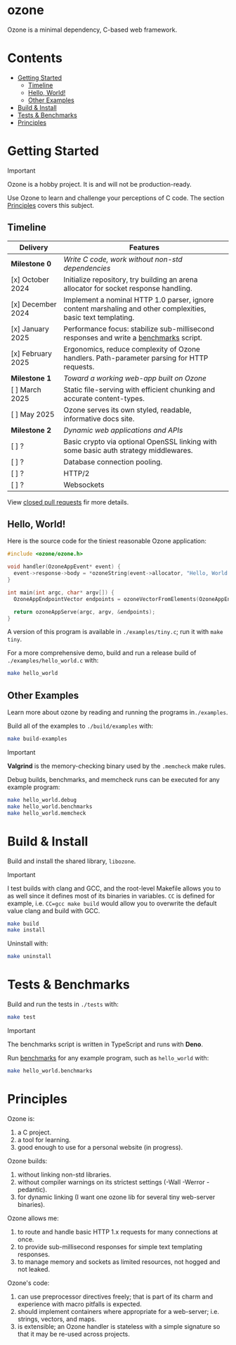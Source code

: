 # ozone

Ozone is a minimal dependency, C-based web framework.

# Contents

- [Getting Started](#getting-started)
  - [Timeline](#timeline)
  - [Hello, World!](#hello-world)
  - [Other Examples](#other-examples)
- [Build & Install](#build-and-install)
- [Tests & Benchmarks](#tests-and-benchmarks)
- [Principles](#principles)

# Getting Started <a name="getting-started"></a>

> [!IMPORTANT]  
> Ozone is a hobby project. It is and will not be production-ready.
>
> Use Ozone to learn and challenge your perceptions of C code. The section [Principles](#principles) covers this subject.

## Timeline

| Delivery          | Features                                                                                                      |
| ----------------- | ------------------------------------------------------------------------------------------------------------- |
| **Milestone 0**   | _Write C code, work without non-std dependencies_                                                             |
| [x] October 2024  | Initialize repository, try building an arena allocator for socket response handling.                          |
| [x] December 2024 | Implement a nominal HTTP 1.0 parser, ignore content marshaling and other complexities, basic text templating. |
| [x] January 2025  | Performance focus: stabilize sub-millisecond responses and write a [benchmarks](./test/benchmarks) script.    |
| [x] February 2025 | Ergonomics, reduce complexity of Ozone handlers. Path-parameter parsing for HTTP requests.                    |
| **Milestone 1**   | _Toward a working web-app built on Ozone_                                                                     |
| [ ] March 2025    | Static file-serving with efficient chunking and accurate content-types.                                       |
| [ ] May 2025      | Ozone serves its own styled, readable, informative docs site.                                                 |
| **Milestone 2**   | _Dynamic web applications and APIs_                                                                           |
| [ ] ?             | Basic crypto via optional OpenSSL linking with some basic auth strategy middlewares.                          |
| [ ] ?             | Database connection pooling.                                                                                  |
| [ ] ?             | HTTP/2                                                                                                        |
| [ ] ?             | Websockets                                                                                                    |

View [closed pull requests](https://github.com/bpadgette/ozone/pulls?q=is%3Apr+is%3Aclosed) fir more details.

## Hello, World! <a name="hello-world"></a>

Here is the source code for the tiniest reasonable Ozone application:

```C
#include <ozone/ozone.h>

void handler(OzoneAppEvent* event) {
  event->response->body = *ozoneString(event->allocator, "Hello, World! This is how simple Ozone is.");
}

int main(int argc, char* argv[]) {
  OzoneAppEndpointVector endpoints = ozoneVectorFromElements(OzoneAppEndpoint, ozoneAppEndpoint(GET, "/", handler));

  return ozoneAppServe(argc, argv, &endpoints);
}
```

A version of this program is available in `./examples/tiny.c`; run it with `make tiny`.

For a more comprehensive demo, build and run a release build of `./examples/hello_world.c` with:

```bash
make hello_world
```

## Other Examples <a name="other-examples"></a>

Learn more about ozone by reading and running the programs in`./examples`.

Build all of the examples to `./build/examples` with:

```bash
make build-examples
```

> [!IMPORTANT]  
> **Valgrind** is the memory-checking binary used by the `.memcheck` make rules.

Debug builds, benchmarks, and memcheck runs can be executed for any example program:

```bash
make hello_world.debug
make hello_world.benchmarks
make hello_world.memcheck
```

# Build & Install <a name="build-and-install"></a>

Build and install the shared library, `libozone`.

> [!IMPORTANT]  
> I test builds with clang and GCC, and the root-level Makefile allows you to as well since it defines most of its binaries in variables.
> `CC` is defined for example, i.e. `CC=gcc make build` would allow you to overwrite the default value clang and build with GCC.

```bash
make build
make install
```

Uninstall with:

```bash
make uninstall
```

# Tests & Benchmarks <a name="tests-and-benchmarks"></a>

Build and run the tests in `./tests` with:

```bash
make test
```

> [!IMPORTANT]  
> The benchmarks script is written in TypeScript and runs with **Deno**.

Run [benchmarks](./test/benchmarks) for any example program, such as `hello_world` with:

```bash
make hello_world.benchmarks
```

# Principles <a name="principles"></a>

Ozone is:

1. a C project.
2. a tool for learning.
3. good enough to use for a personal website (in progress).

Ozone builds:

1. without linking non-std libraries.
2. without compiler warnings on its strictest settings (-Wall -Werror -pedantic).
3. for dynamic linking (I want one ozone lib for several tiny web-server binaries).

Ozone allows me:

1. to route and handle basic HTTP 1.x requests for many connections at once.
2. to provide sub-millisecond responses for simple text templating responses.
3. to manage memory and sockets as limited resources, not hogged and not leaked.

Ozone's code:

1. can use preprocessor directives freely; that is part of its charm and experience with macro pitfalls is expected.
2. should implement containers where appropriate for a web-server; i.e. strings, vectors, and maps.
3. is extensible; an Ozone handler is stateless with a simple signature so that it may be re-used across projects.
